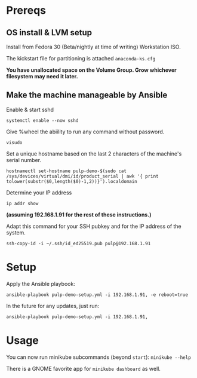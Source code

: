 # Prereqs

## OS install & LVM setup

Install from Fedora 30 (Beta/nightly at time of writing) Workstation ISO.

The kickstart file for partitioning is attached `anaconda-ks.cfg`

**You have unallocated space on the Volume Group. Grow whichever filesystem may need it later.**


## Make the machine manageable by Ansible

Enable & start sshd

`systemctl enable --now sshd`

Give %wheel the abiility to run any command without password.

`visudo`

Set a unique hostname based on the last 2 characters of the machine's serial number.

`hostnamectl set-hostname pulp-demo-$(sudo cat /sys/devices/virtual/dmi/id/product_serial | awk '{ print tolower(substr($0,length($0)-1,2))}').localdomain`

Determine your IP address

`ip addr show`

**(assuming 192.168.1.91 for the rest of these instructions.)**

Adapt this command for your SSH pubkey and for the IP address of the system.

`ssh-copy-id -i ~/.ssh/id_ed25519.pub pulp@192.168.1.91`

# Setup

Apply the Ansible playbook:

`ansible-playbook pulp-demo-setup.yml -i 192.168.1.91, -e reboot=true`

In the future for any updates, just run:

`ansible-playbook pulp-demo-setup.yml -i 192.168.1.91,`

# Usage

You can now run minikube subcommands (beyond `start`):
`minikube --help`

There is a GNOME favorite app for `minikube dashboard` as well.
